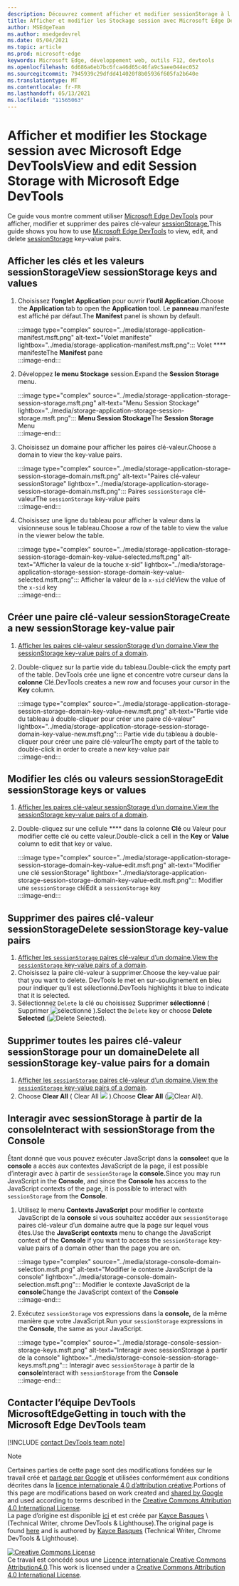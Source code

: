 ```yaml
---
description: Découvrez comment afficher et modifier sessionStorage à l’Stockage de session et à la console.
title: Afficher et modifier les Stockage session avec Microsoft Edge DevTools
author: MSEdgeTeam
ms.author: msedgedevrel
ms.date: 05/04/2021
ms.topic: article
ms.prod: microsoft-edge
keywords: Microsoft Edge, développement web, outils F12, devtools
ms.openlocfilehash: 6d686a6eb7bc6fca46d65c46fa9c5aee044ec052
ms.sourcegitcommit: 7945939c29dfdd414020f8b05936f605fa2b640e
ms.translationtype: MT
ms.contentlocale: fr-FR
ms.lasthandoff: 05/13/2021
ms.locfileid: "11565063"
---
```

<!-- Copyright Kayce Basques 

   Licensed under the Apache License, Version 2.0 (the "License");
   you may not use this file except in compliance with the License.
   You may obtain a copy of the License at

       https://www.apache.org/licenses/LICENSE-2.0

   Unless required by applicable law or agreed to in writing, software
   distributed under the License is distributed on an "AS IS" BASIS,
   WITHOUT WARRANTIES OR CONDITIONS OF ANY KIND, either express or implied.
   See the License for the specific language governing permissions and
   limitations under the License.  -->
# <a name="view-and-edit-session-storage-with-microsoft-edge-devtools"></a><span data-ttu-id="633d9-104">Afficher et modifier les Stockage session avec Microsoft Edge DevTools</span><span class="sxs-lookup"><span data-stu-id="633d9-104">View and edit Session Storage with Microsoft Edge DevTools</span></span>  

<span data-ttu-id="633d9-105">Ce guide vous montre comment utiliser [Microsoft Edge DevTools][MicrosoftEdgeDevTools] pour afficher, modifier et supprimer des paires clé-valeur [sessionStorage.][MDNSessionStorage]</span><span class="sxs-lookup"><span data-stu-id="633d9-105">This guide shows you how to use [Microsoft Edge DevTools][MicrosoftEdgeDevTools] to view, edit, and delete [sessionStorage][MDNSessionStorage] key-value pairs.</span></span>  

## <a name="view-sessionstorage-keys-and-values"></a><span data-ttu-id="633d9-106">Afficher les clés et les valeurs sessionStorage</span><span class="sxs-lookup"><span data-stu-id="633d9-106">View sessionStorage keys and values</span></span>  

1.  <span data-ttu-id="633d9-107">Choisissez **l’onglet Application** pour ouvrir **l’outil Application.**</span><span class="sxs-lookup"><span data-stu-id="633d9-107">Choose the **Application** tab to open the **Application** tool.</span></span>  <span data-ttu-id="633d9-108">Le **panneau** manifeste est affiché par défaut.</span><span class="sxs-lookup"><span data-stu-id="633d9-108">The **Manifest** panel is shown by default.</span></span>  
    
    :::image type="complex" source="../media/storage-application-manifest.msft.png" alt-text="Volet manifeste" lightbox="../media/storage-application-manifest.msft.png":::
       <span data-ttu-id="633d9-110">Volet \*\*\*\* manifeste</span><span class="sxs-lookup"><span data-stu-id="633d9-110">The **Manifest** pane</span></span>  
    :::image-end:::  
    
1.  <span data-ttu-id="633d9-111">Développez **le menu Stockage** session.</span><span class="sxs-lookup"><span data-stu-id="633d9-111">Expand the **Session Storage** menu.</span></span>  
    
    :::image type="complex" source="../media/storage-application-storage-session-storage.msft.png" alt-text="Menu Session Stockage" lightbox="../media/storage-application-storage-session-storage.msft.png":::
       <span data-ttu-id="633d9-113">**Menu Session Stockage**</span><span class="sxs-lookup"><span data-stu-id="633d9-113">The **Session Storage** Menu</span></span>  
    :::image-end:::  
    
1.  <span data-ttu-id="633d9-114">Choisissez un domaine pour afficher les paires clé-valeur.</span><span class="sxs-lookup"><span data-stu-id="633d9-114">Choose a domain to view the key-value pairs.</span></span>  
    
    :::image type="complex" source="../media/storage-application-storage-session-storage-domain.msft.png" alt-text="Paires clé-valeur sessionStorage" lightbox="../media/storage-application-storage-session-storage-domain.msft.png":::
       <span data-ttu-id="633d9-116">Paires `sessionStorage` clé-valeur</span><span class="sxs-lookup"><span data-stu-id="633d9-116">The `sessionStorage` key-value pairs</span></span>  
    :::image-end:::  
    
1.  <span data-ttu-id="633d9-117">Choisissez une ligne du tableau pour afficher la valeur dans la visionneuse sous le tableau.</span><span class="sxs-lookup"><span data-stu-id="633d9-117">Choose a row of the table to view the value in the viewer below the table.</span></span>  
    
    :::image type="complex" source="../media/storage-application-storage-session-storage-domain-key-value-selected.msft.png" alt-text="Afficher la valeur de la touche x-sid" lightbox="../media/storage-application-storage-session-storage-domain-key-value-selected.msft.png":::
       <span data-ttu-id="633d9-119">Afficher la valeur de la `x-sid` clé</span><span class="sxs-lookup"><span data-stu-id="633d9-119">View the value of the `x-sid` key</span></span>  
    :::image-end:::  
    
## <a name="create-a-new-sessionstorage-key-value-pair"></a><span data-ttu-id="633d9-120">Créer une paire clé-valeur sessionStorage</span><span class="sxs-lookup"><span data-stu-id="633d9-120">Create a new sessionStorage key-value pair</span></span>  

1.  <span data-ttu-id="633d9-121">[Afficher les paires clé-valeur sessionStorage d’un domaine.](#view-sessionstorage-keys-and-values)</span><span class="sxs-lookup"><span data-stu-id="633d9-121">[View the sessionStorage key-value pairs of a domain](#view-sessionstorage-keys-and-values).</span></span>  
1.  <span data-ttu-id="633d9-122">Double-cliquez sur la partie vide du tableau.</span><span class="sxs-lookup"><span data-stu-id="633d9-122">Double-click the empty part of the table.</span></span>  <span data-ttu-id="633d9-123">DevTools crée une ligne et concentre votre curseur dans la **colonne** Clé.</span><span class="sxs-lookup"><span data-stu-id="633d9-123">DevTools creates a new row and focuses your cursor in the **Key** column.</span></span>  
    
    :::image type="complex" source="../media/storage-application-storage-session-storage-domain-key-value-new.msft.png" alt-text="Partie vide du tableau à double-cliquer pour créer une paire clé-valeur" lightbox="../media/storage-application-storage-session-storage-domain-key-value-new.msft.png":::
       <span data-ttu-id="633d9-125">Partie vide du tableau à double-cliquer pour créer une paire clé-valeur</span><span class="sxs-lookup"><span data-stu-id="633d9-125">The empty part of the table to double-click in order to create a new key-value pair</span></span>  
    :::image-end:::  
    
## <a name="edit-sessionstorage-keys-or-values"></a><span data-ttu-id="633d9-126">Modifier les clés ou valeurs sessionStorage</span><span class="sxs-lookup"><span data-stu-id="633d9-126">Edit sessionStorage keys or values</span></span>  

1.  <span data-ttu-id="633d9-127">[Afficher les paires clé-valeur sessionStorage d’un domaine.](#view-sessionstorage-keys-and-values)</span><span class="sxs-lookup"><span data-stu-id="633d9-127">[View the sessionStorage key-value pairs of a domain](#view-sessionstorage-keys-and-values).</span></span>  
1.  <span data-ttu-id="633d9-128">Double-cliquez sur une cellule \*\*\*\* dans la colonne **Clé** ou Valeur pour modifier cette clé ou cette valeur.</span><span class="sxs-lookup"><span data-stu-id="633d9-128">Double-click a cell in the **Key** or **Value** column to edit that key or value.</span></span>  
    
    :::image type="complex" source="../media/storage-application-storage-session-storage-domain-key-value-edit.msft.png" alt-text="Modifier une clé sessionStorage" lightbox="../media/storage-application-storage-session-storage-domain-key-value-edit.msft.png":::
       <span data-ttu-id="633d9-130">Modifier une `sessionStorage` clé</span><span class="sxs-lookup"><span data-stu-id="633d9-130">Edit a `sessionStorage` key</span></span>  
    :::image-end:::  
    
## <a name="delete-sessionstorage-key-value-pairs"></a><span data-ttu-id="633d9-131">Supprimer des paires clé-valeur sessionStorage</span><span class="sxs-lookup"><span data-stu-id="633d9-131">Delete sessionStorage key-value pairs</span></span>  

1.  <span data-ttu-id="633d9-132">[Afficher les `sessionStorage` paires clé-valeur d’un domaine.](#view-sessionstorage-keys-and-values)</span><span class="sxs-lookup"><span data-stu-id="633d9-132">[View the `sessionStorage` key-value pairs of a domain](#view-sessionstorage-keys-and-values).</span></span>  
1.  <span data-ttu-id="633d9-133">Choisissez la paire clé-valeur à supprimer.</span><span class="sxs-lookup"><span data-stu-id="633d9-133">Choose the key-value pair that you want to delete.</span></span>  <span data-ttu-id="633d9-134">DevTools le met en sur-soulignement en bleu pour indiquer qu’il est sélectionné.</span><span class="sxs-lookup"><span data-stu-id="633d9-134">DevTools highlights it blue to indicate that it is selected.</span></span>  
1.  <span data-ttu-id="633d9-135">Sélectionnez `Delete` la clé ou choisissez Supprimer **sélectionné** \( Supprimer ![ sélectionné ](../media/delete-icon.msft.png) \).</span><span class="sxs-lookup"><span data-stu-id="633d9-135">Select the `Delete` key or choose **Delete Selected** \(![Delete Selected](../media/delete-icon.msft.png)\).</span></span>  
    
## <a name="delete-all-sessionstorage-key-value-pairs-for-a-domain"></a><span data-ttu-id="633d9-136">Supprimer toutes les paires clé-valeur sessionStorage pour un domaine</span><span class="sxs-lookup"><span data-stu-id="633d9-136">Delete all sessionStorage key-value pairs for a domain</span></span>  

1.  <span data-ttu-id="633d9-137">[Afficher les `sessionStorage` paires clé-valeur d’un domaine.](#view-sessionstorage-keys-and-values)</span><span class="sxs-lookup"><span data-stu-id="633d9-137">[View the `sessionStorage` key-value pairs of a domain](#view-sessionstorage-keys-and-values).</span></span>  
1.  <span data-ttu-id="633d9-138">Choose **Clear All** \( Clear All ![ ](../media/clear-icon.msft.png) \).</span><span class="sxs-lookup"><span data-stu-id="633d9-138">Choose **Clear All** \(![Clear All](../media/clear-icon.msft.png)\).</span></span>  
    
## <a name="interact-with-sessionstorage-from-the-console"></a><span data-ttu-id="633d9-139">Interagir avec sessionStorage à partir de la console</span><span class="sxs-lookup"><span data-stu-id="633d9-139">Interact with sessionStorage from the Console</span></span>  

<span data-ttu-id="633d9-140">Étant donné que vous pouvez exécuter JavaScript dans la **console**et que la **console** a accès aux contextes JavaScript de la page, il est possible d’interagir avec à partir de `sessionStorage` la **console.**</span><span class="sxs-lookup"><span data-stu-id="633d9-140">Since you may run JavaScript in the **Console**, and since the **Console** has access to the JavaScript contexts of the page, it is possible to interact with `sessionStorage` from the **Console**.</span></span>  

1.  <span data-ttu-id="633d9-141">Utilisez le menu **Contexts JavaScript** pour modifier le contexte JavaScript de la **console** si vous souhaitez accéder aux `sessionStorage` paires clé-valeur d’un domaine autre que la page sur lequel vous êtes.</span><span class="sxs-lookup"><span data-stu-id="633d9-141">Use the **JavaScript contexts** menu to change the JavaScript context of the **Console** if you want to access the `sessionStorage` key-value pairs of a domain other than the page you are on.</span></span>  
    
    :::image type="complex" source="../media/storage-console-domain-selection.msft.png" alt-text="Modifier le contexte JavaScript de la console" lightbox="../media/storage-console-domain-selection.msft.png":::
       <span data-ttu-id="633d9-143">Modifier le contexte JavaScript de la **console**</span><span class="sxs-lookup"><span data-stu-id="633d9-143">Change the JavaScript context of the **Console**</span></span>  
    :::image-end:::  
    
1.  <span data-ttu-id="633d9-144">Exécutez `sessionStorage` vos expressions dans la **console,** de la même manière que votre JavaScript.</span><span class="sxs-lookup"><span data-stu-id="633d9-144">Run your `sessionStorage` expressions in the **Console**, the same as your JavaScript.</span></span>  
    
    :::image type="complex" source="../media/storage-console-session-storage-keys.msft.png" alt-text="Interagir avec sessionStorage à partir de la console" lightbox="../media/storage-console-session-storage-keys.msft.png":::
       <span data-ttu-id="633d9-146">Interagir avec `sessionStorage` à partir de la **console**</span><span class="sxs-lookup"><span data-stu-id="633d9-146">Interact with `sessionStorage` from the **Console**</span></span>  
    :::image-end:::  
    
## <a name="getting-in-touch-with-the-microsoft-edge-devtools-team"></a><span data-ttu-id="633d9-147">Contacter l’équipe DevTools MicrosoftEdge</span><span class="sxs-lookup"><span data-stu-id="633d9-147">Getting in touch with the Microsoft Edge DevTools team</span></span>  

[!INCLUDE [contact DevTools team note](../includes/contact-devtools-team-note.md)]  

<!-- links -->  

[MicrosoftEdgeDevTools]: ../../devtools-guide-chromium/index.md "outils de développement Microsoft Edge (Chromium) | Documents Microsoft"  

[MDNSessionStorage]: https://developer.mozilla.org/docs/Web/API/Window/sessionStorage "Window.sessionStorage | MDN"  

> [!NOTE]
> <span data-ttu-id="633d9-150">Certaines parties de cette page sont des modifications fondées sur le travail créé et [partagé par Google][GoogleSitePolicies] et utilisées conformément aux conditions décrites dans la [licence internationale 4,0 d’attribution créative][CCA4IL].</span><span class="sxs-lookup"><span data-stu-id="633d9-150">Portions of this page are modifications based on work created and [shared by Google][GoogleSitePolicies] and used according to terms described in the [Creative Commons Attribution 4.0 International License][CCA4IL].</span></span>  
> <span data-ttu-id="633d9-151">La page d’origine est disponible [ici](https://developers.google.com/web/tools/chrome-devtools/storage/sessionstorage) et est créée par [Kayce Basques][KayceBasques] \ (Technical Writer, chrome DevTools \& Lighthouse\).</span><span class="sxs-lookup"><span data-stu-id="633d9-151">The original page is found [here](https://developers.google.com/web/tools/chrome-devtools/storage/sessionstorage) and is authored by [Kayce Basques][KayceBasques] \(Technical Writer, Chrome DevTools \& Lighthouse\).</span></span>  

[![Creative Commons License][CCby4Image]][CCA4IL]  
<span data-ttu-id="633d9-153">Ce travail est concédé sous une [Licence internationale Creative Commons Attribution4.0][CCA4IL].</span><span class="sxs-lookup"><span data-stu-id="633d9-153">This work is licensed under a [Creative Commons Attribution 4.0 International License][CCA4IL].</span></span>  

[CCA4IL]: https://creativecommons.org/licenses/by/4.0  
[CCby4Image]: https://i.creativecommons.org/l/by/4.0/88x31.png  
[GoogleSitePolicies]: https://developers.google.com/terms/site-policies  
[KayceBasques]: https://developers.google.com/web/resources/contributors#kayce-basques  
